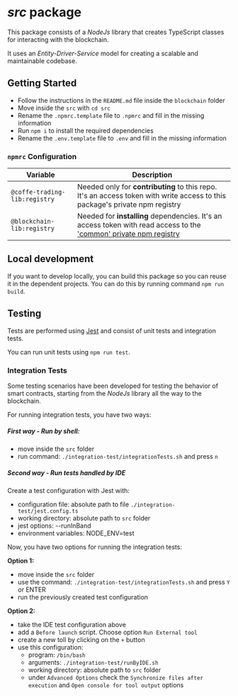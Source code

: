 # _src_ package
This package consists of a _NodeJs_ library that creates TypeScript classes for interacting with the blockchain.

It uses an _Entity-Driver-Service_ model for creating a scalable and maintainable codebase.

## Getting Started
- Follow the instructions in the `README.md` file inside the `blockchain` folder
- Move inside the `src` with `cd src`
- Rename the `.npmrc.template` file to `.npmrc` and fill in the missing information
- Run `npm i` to install the required dependencies
- Rename the `.env.template` file to `.env` and fill in the missing information

### `npmrc` Configuration
| Variable                      | Description                                                                                                                                                                                                       |
|-------------------------------|-------------------------------------------------------------------------------------------------------------------------------------------------------------------------------------------------------------------|
| `@coffe-trading-lib:registry` | Needed only for **contributing** to this repo. It's an access token with write access to this package's private npm registry                                                                                      |
| `@blockchain-lib:registry`    | Needed for **installing** dependencies. It's an access token with read access to the ['common' private npm registry](https://gitlab-core.supsi.ch/dti-isin/giuliano.gremlich/blockchain/one_lib_to_rule_them_all) |

## Local development
If you want to develop locally, you can build this package so you can reuse it in the dependent projects. You can do this by running command `npm run build`.

## Testing
Tests are performed using [Jest](https://jestjs.io/) and consist of unit tests and integration tests.

You can run unit tests using ```npm run test```.

### Integration Tests
Some testing scenarios have been developed for testing the behavior of smart contracts, starting from the _NodeJs_ library all the way to the blockchain.

For running integration tests, you have two ways:

##### First way - Run by shell:
- move inside the `src` folder
- run command: ```./integration-test/integrationTests.sh``` and press `n`

##### Second way - Run tests handled by IDE
Create a test configuration with Jest with:
- configuration file: absolute path to file `./integration-test/jest.config.ts`
- working directory: absolute path to `src` folder
- jest options: --runInBand
- environment variables: NODE_ENV=test

Now, you have two options for running the integration tests:

**Option 1:**
- move inside the `src` folder
- use the command: ```./integration-test/integrationTests.sh``` and press `Y` or ENTER
- run the previously created test configuration

**Option 2:**
- take the IDE test configuration above
- add a `Before launch` script. Choose option `Run External tool`
- create a new toll by clicking on the `+` button
- use this configuration:
    - program: `/bin/bash`
    - arguments: `./integration-test/runByIDE.sh`
    - working directory: absolute path to `src` folder
    - under `Advanced Options` check the `Synchronize files after execution` and `Open console for tool output` options 

